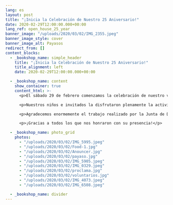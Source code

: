 ```yaml
---
lang: es
layout: post
title: "¡Inicia la Celebración de Nuestro 25 Aniversario!"
date: 2020-02-29T12:00:00.000+00:00
lang_ref: open_house_25_year
banner_image: "/uploads/2020/03/02/IMG_2355.jpeg"
banner_image_style: cover
banner_image_alt: Payasos
redirect_from: []
content_blocks:
  - _bookshop_name: simple_header
    title: "¡Inicia la Celebración de Nuestro 25 Aniversario!"
    title_alignment: left
    date: 2020-02-29T12:00:00.000+00:00

  - _bookshop_name: content
    show_container: true
    content_html: >-
      <p>El sábado 29 de febrero comenzamos la celebración de nuestro vigésimo quinto Aniversario con la actividad 'Casa Abierta Para Tí'. La misma fue planificada con mucho amor como agradecimiento a todas las personas e instituciones que nos han ayudado a lo largo de estos 25 años. Todos los que apoyan al Hogar son partícipes de un milagro de amor que impacta positivamente la vida de todos nuestros pequeños.</p>

      <p>Nuestros niños e invitados la disfrutaron plenamente la actividad. Contamos con la presencia de los 'Padrinos' de la actividad, Jorge Rivera Nieves y María del Carmen González, buena música, payasos y un desfile de modas 'canino' presentado por Puerto Rico Therapy Dogs, entre otras cosas.</p>

      <p>Agradecemos enormemente el trabajo realizado por la Junta de Directores para realizar la Casa Abierta, especialmente al comité organizador encabezado por Miriam Almodovar (Sub-Secretaria de la Junta de Directores), Agnes Rivera (Sub-Tesorera y Presidenta del comité organizador) y Jesús Morales (Vice Presidente).</p>

      <p>¡Gracias a todos los que nos honraron con su presencia!</p>

  - _bookshop_name: photo_grid
    photos:
      - "/uploads/2020/03/02/IMG_5995.jpeg"
      - "/uploads/2020/03/02/Food-1.jpg"
      - "/uploads/2020/03/02/Anouncer.jpg"
      - "/uploads/2020/03/02/payaso.jpg"
      - "/uploads/2020/03/02/IMG_5905.jpeg"
      - "/uploads/2020/03/02/IMG_0329.jpeg"
      - "/uploads/2020/03/02/proclama.jpg"
      - "/uploads/2020/03/02/voluntarios.jpg"
      - "/uploads/2020/03/02/IMG_4073.jpeg"
      - "/uploads/2020/03/02/IMG_6508.jpeg"

  - _bookshop_name: divider
---
```

